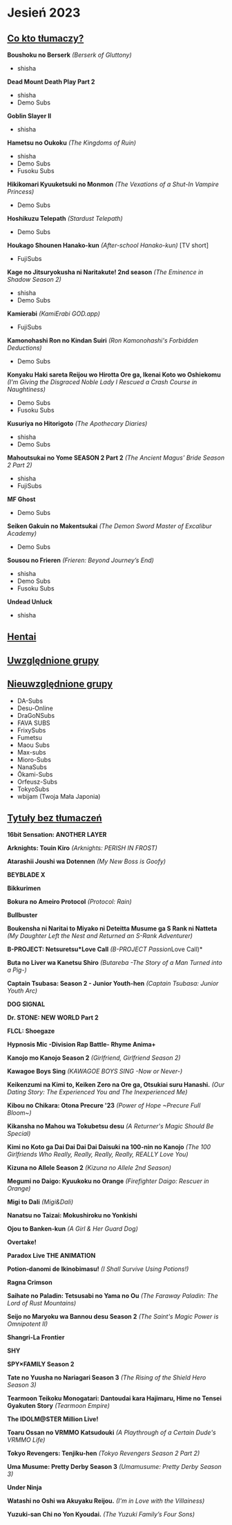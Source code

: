 # Jesień 2023 #

## <u>Co kto tłumaczy?</u> ##

**Boushoku no Berserk** *(Berserk of Gluttony)*
* shisha

**Dead Mount Death Play Part 2**
* shisha
* Demo Subs

**Goblin Slayer II**
* shisha

**Hametsu no Oukoku** *(The Kingdoms of Ruin)*
* shisha
* Demo Subs
* Fusoku Subs

**Hikikomari Kyuuketsuki no Monmon** *(The Vexations of a Shut-In Vampire Princess)*
* Demo Subs

**Hoshikuzu Telepath** *(Stardust Telepath)*
* Demo Subs

**Houkago Shounen Hanako-kun** *(After-school Hanako-kun)* [TV short]
* FujiSubs

**Kage no Jitsuryokusha ni Naritakute! 2nd season** *(The Eminence in Shadow Season 2)*
* shisha
* Demo Subs

**Kamierabi** *(KamiErabi GOD.app)*
* FujiSubs

**Kamonohashi Ron no Kindan Suiri** *(Ron Kamonohashi's Forbidden Deductions)*
* Demo Subs

**Konyaku Haki sareta Reijou wo Hirotta Ore ga, Ikenai Koto wo Oshiekomu** *(I'm Giving the Disgraced Noble Lady I Rescued a Crash Course in Naughtiness)*
* Demo Subs
* Fusoku Subs

**Kusuriya no Hitorigoto** *(The Apothecary Diaries)*
* shisha
* Demo Subs

**Mahoutsukai no Yome SEASON 2 Part 2** *(The Ancient Magus' Bride Season 2 Part 2)*
* shisha
* FujiSubs

**MF Ghost**
* Demo Subs

**Seiken Gakuin no Makentsukai** *(The Demon Sword Master of Excalibur Academy)*
* Demo Subs

**Sousou no Frieren** *(Frieren: Beyond Journey’s End)*
* shisha
* Demo Subs
* Fusoku Subs

**Undead Unluck**
* shisha

## <u>Hentai</u> ##



## <u>Uwzględnione grupy</u> ##

## <u>Nieuwzględnione grupy</u> ##

* DA-Subs
* Desu-Online
* DraGoNSubs
* FAVA SUBS
* FrixySubs
* Fumetsu
* Maou Subs
* Max-subs
* Mioro-Subs
* NanaSubs
* Ōkami-Subs
* Orfeusz-Subs
* TokyoSubs
* wbijam (Twoja Mała Japonia)

## <u>Tytuły bez tłumaczeń</u> ##

**16bit Sensation: ANOTHER LAYER**

**Arknights: Touin Kiro** *(Arknights: PERISH IN FROST)*

**Atarashii Joushi wa Dotennen** *(My New Boss is Goofy)*

**BEYBLADE X**

**Bikkurimen**

**Bokura no Ameiro Protocol** *(Protocol: Rain)*

**Bullbuster**

**Boukensha ni Naritai to Miyako ni Deteitta Musume ga S Rank ni Natteta** *(My Daughter Left the Nest and Returned an S-Rank Adventurer)*

**B-PROJECT: Netsuretsu\*Love Call** *(B-PROJECT Passion*Love Call)*

**Buta no Liver wa Kanetsu Shiro** *(Butareba -The Story of a Man Turned into a Pig-)*

**Captain Tsubasa: Season 2 - Junior Youth-hen** *(Captain Tsubasa: Junior Youth Arc)*

**DOG SIGNAL**

**Dr. STONE: NEW WORLD Part 2**

**FLCL: Shoegaze**

**Hypnosis Mic -Division Rap Battle- Rhyme Anima+**

**Kanojo mo Kanojo Season 2** *(Girlfriend, Girlfriend Season 2)*

**Kawagoe Boys Sing** *(KAWAGOE BOYS SING -Now or Never-)*

**Keikenzumi na Kimi to, Keiken Zero na Ore ga, Otsukiai suru Hanashi.** *(Our Dating Story: The Experienced You and The Inexperienced Me)*

**Kibou no Chikara: Otona Precure '23** *(Power of Hope ~Precure Full Bloom~)*

**Kikansha no Mahou wa Tokubetsu desu** *(A Returner's Magic Should Be Special)*

**Kimi no Koto ga Dai Dai Dai Dai Daisuki na 100-nin no Kanojo** *(The 100 Girlfriends Who Really, Really, Really, Really, REALLY Love You)*

**Kizuna no Allele Season 2** *(Kizuna no Allele 2nd Season)*

**Megumi no Daigo: Kyuukoku no Orange** *(Firefighter Daigo: Rescuer in Orange)*

**Migi to Dali** *(Migi&Dali)*

**Nanatsu no Taizai: Mokushiroku no Yonkishi**

**Ojou to Banken-kun** *(A Girl & Her Guard Dog)*

**Overtake!**

**Paradox Live THE ANIMATION**

**Potion-danomi de Ikinobimasu!** *(I Shall Survive Using Potions!)*

**Ragna Crimson**

**Saihate no Paladin: Tetsusabi no Yama no Ou** *(The Faraway Paladin: The Lord of Rust Mountains)*

**Seijo no Maryoku wa Bannou desu Season 2** *(The Saint's Magic Power is Omnipotent II)*

**Shangri-La Frontier**

**SHY**

**SPY×FAMILY Season 2**

**Tate no Yuusha no Nariagari Season 3** *(The Rising of the Shield Hero Season 3)*

**Tearmoon Teikoku Monogatari: Dantoudai kara Hajimaru, Hime no Tensei Gyakuten Story** *(Tearmoon Empire)*

**The IDOLM@STER Million Live!**

**Toaru Ossan no VRMMO Katsudouki** *(A Playthrough of a Certain Dude's VRMMO Life)*

**Tokyo Revengers: Tenjiku-hen** *(Tokyo Revengers Season 2 Part 2)*

**Uma Musume: Pretty Derby Season 3** *(Umamusume: Pretty Derby Season 3)*

**Under Ninja**

**Watashi no Oshi wa Akuyaku Reijou.** *(I'm in Love with the Villainess)*

**Yuzuki-san Chi no Yon Kyoudai.** *(The Yuzuki Family’s Four Sons)*
